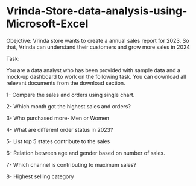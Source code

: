 # Vrinda-Store-data-analysis-using-Microsoft-Excel

Obejctive: Vrinda store wants to create a annual sales report for 2023. So that, Vrinda can understand their customers and grow more sales in 2024




Task:

You are a data analyst who has been provided with sample data and a mock-up dashboard to work on the following task. You can download all relevant documents from the download section.

1- Compare the sales and orders using single chart.

2- Which month got the highest sales and orders?

3- Who purchased more- Men or Women

4- What are different order status in 2023?

5- List top 5 states contribute to the sales

6- Relation between age and gender based on number of sales.

7- Which channel is contributing to maximum sales?

8- Highest selling category
